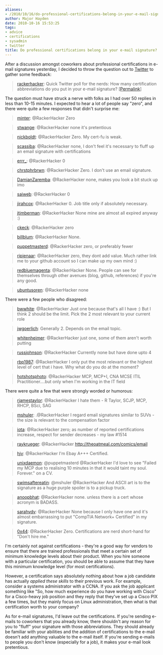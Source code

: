 ```yaml
---
aliases:
- /2010/10/16/do-professional-certifications-belong-in-your-e-mail-signature/
author: Major Hayden
date: 2010-10-16 15:53:25
tags:
- advice
- certifications
- sysadmin
- twitter
title: Do professional certifications belong in your e-mail signature?
---
```


After a discussion amongst coworkers about professional certifications in e-mail signatures yesterday, I decided to throw the question out to [Twitter][1] to gather some feedback:

> [rackerhacker][2]: Quick Twitter poll for the nerds: How many certification abbreviations do you put in your e-mail signature? [[Permalink][3]]

The question must have struck a nerve with folks as I had over 50 replies in less than 10-15 minutes. I expected to hear a lot of people say "zero", and there were quite a few responses that didn't surprise me:

> [minter][4]: @RackerHacker Zero

> [stwange][5]: @RackerHacker none it's pretentious

> [nickboldt][6]: @RackerHacker Zero. My cert-fu is weak.

> [scassiba][7]: @RackerHacker none, I don't feel it's necessary to fluff up an email signature with certifications

> [errr_][8]: @RackerHacker 0

> [chrstphrbrwn][9]: @RackerHacker Zero. I don't use an email signature.

> [DamianZaremba][10]: @RackerHacker none, makes you look a bit stuck up imo

> [saiweb][11]: @RackerHacker 0

> [jirahcox][12]: @RackerHacker 0. Job title only if absolutely necessary.

> [jtimberman][13]: @RackerHacker None mine are almost all expired anyway :)

> [ckeck][14]: @RackerHacker zero

> [billblum][15]: @RackerHacker None.

> [puppetmasterd][16]: @RackerHacker zero, or preferably fewer

> [ripienaar][17]: @RackerHacker zero, they dont add value. Much rather link me to your github account so I can make up my own mind :)

> [redbluemagenta][18]: @RackerHacker None. People can see for themselves through other avenues (blog, github, references) if you're any good.

> [ubuntusoren][19]: @RackerHacker none

There were a few people who disagreed:

> [bwwhite][20]: @RackerHacker Just one because that's all I have :) But I think 2 should be the limit. Pick the 2 most relevant to your current role

> [jwgoerlich][21]: Generally 2. Depends on the email topic.

> [whitenheimer][22]: @RackerHacker just one, some of them aren't worth putting

> [russjohnson][23]: @RackerHacker Currently none but have done upto 4

> [rbp1987][24]: @RackerHacker I only put the most relevant or the highest level of cert that i have. Why what do you do at the moment?

> [hotshotsphoto][25]: @RackerHacker MCP, MCP+I, CNA MCSE ITIL Practitioner&#8230;.but only when I'm working in the IT field

There were quite a few that were strongly worded or humorous:

> [rjamestaylor][26]: @RackerHacker I hate them - R Taylor, SCJP, MCP, RHCP, BSci, SAG

> [mshuler][27]: .@RackerHacker I regard email signatures similar to SUVs - the size is relevant to the compensation factor

> [iota][28]: @RackerHacker zero; as number of reported certifications increase, respect for sender decreases - my law #1514

> [raykrueger][29]: @RackerHacker <http://theoatmeal.com/comics/email>

> [hjv][30]: @RackerHacker I'm Ebay A+++ Certified.

> [unixdaemon][31]: @puppetmasterd @RackerHacker I'd love to see "Failed my MCP due to realising 10 minutes in that it would taint my soul. Forever." on a CV.

> [swimsaftereatin][32]: @mshuler @RackerHacker And ASCII art is to the signature as a huge purple spoiler is to a pickup truck.

> [anoopbhat][33]: @RackerHacker none. unless there is a cert whose acronym is BADASS.

> [sarahvdv][34]: @RackerHacker None because I only have one and it's almost embarrassing to put "CompTIA Network+ Certified" in my signature.

> [0x44][35]: @RackerHacker Zero. Certifications are nerd short-hand for "Don't hire me."

I'm certainly not against certifications - they're a good way for vendors to ensure that there are trained professionals that meet a certain set of minimum knowledge levels about their product. When you hire someone with a particular certification, you should be able to assume that they have this minimum knowledge level (for most certifications).

However, a certification says absolutely nothing about how a job candidate has actually _applied these skills_ to their previous work. For example, consider a systems administrator with a CCNA. If you ask the job applicant something like "So, how much experience do you have working with Cisco" for a Cisco-heavy job position and they reply that they've set up a Cisco PIX a few times, but they mainly focus on Linux administration, then what is that certification worth to your company?

As for e-mail signatures, I'd leave out the certifications. If you're sending e-mails to coworkers that you already know, there shouldn't any reason for you to "fluff" your signature with those abbreviations. They should already be familiar with your abilities and the addition of certifications to the e-mail doesn't add anything valuable to the e-mail itself. If you're sending e-mails to people you don't know (especially for a job), it makes your e-mail look pretentious.

 [1]: http://twitter.com/rackerhacker/
 [2]: http://twitter.com/rackerhacker
 [3]: http://twitter.com/RackerHacker/status/27448088177
 [4]: http://twitter.com/minter
 [5]: http://twitter.com/stwange
 [6]: http://twitter.com/nickboldt
 [7]: http://twitter.com/scassiba/status/27448504377
 [8]: http://twitter.com/errr_
 [9]: http://twitter.com/chrstphrbrwn
 [10]: http://twitter.com/DamianZaremba
 [11]: http://twitter.com/saiweb
 [12]: http://twitter.com/jirahcox
 [13]: http://twitter.com/jtimberman
 [14]: http://twitter.com/ckeck
 [15]: http://twitter.com/billblum
 [16]: http://twitter.com/puppetmasterd
 [17]: http://twitter.com/ripienaar
 [18]: http://twitter.com/redbluemagenta
 [19]: http://twitter.com/ubuntusoren
 [20]: http://twitter.com/bwwhite
 [21]: http://twitter.com/jwgoerlich
 [22]: http://twitter.com/whitenheimer
 [23]: http://twitter.com/russjohnson
 [24]: http://twitter.com/rbp1987
 [25]: http://twitter.com/hotshotsphoto
 [26]: http://twitter.com/rjamestaylor
 [27]: http://twitter.com/mshuler
 [28]: http://twitter.com/iota
 [29]: http://twitter.com/raykrueger
 [30]: http://twitter.com/hjv
 [31]: http://twitter.com/unixdaemon
 [32]: http://twitter.com/swimsaftereatin
 [33]: http://twitter.com/anoopbhat
 [34]: http://twitter.com/sarahvdv
 [35]: http://twitter.com/0x44